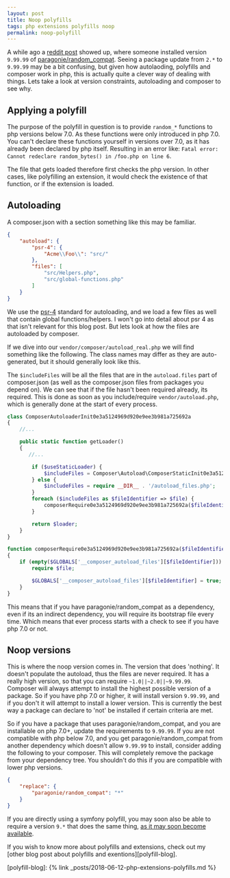 ```yaml
---
layout: post
title: Noop polyfills
tags: php extensions polyfills noop
permalink: noop-polyfill
---
```


A while ago a [reddit post][reddit-post-compat] showed up, where someone installed version `9.99.99` of [paragonie/random_compat][rand-compat].
Seeing a package update from `2.*` to `9.99.99` may be a bit confusing, but given how autolaoding, polyfills and composer work in php, this is
actually quite a clever way of dealing with things. Lets take a look at version constraints, autoloading and composer to see why.
<!--more-->

## Applying a polyfill
The purpose of the polyfill in question is to provide `random_*` functions to php versions below 7.0. As these functions were only
introduced in php 7.0. You can't declare these functions yourself in versions over 7.0, as it has already been declared by php itself.
Resulting in an error like: `Fatal error: Cannot redeclare random_bytes() in /foo.php on line 6`.

The file that gets loaded therefore first checks the php version. In other cases, like polyfilling an extension, it would check
the existence of that function, or if the extension is loaded.

## Autoloading

A composer.json with a section something like this may be familiar.
```json
{
    "autoload": {
        "psr-4": {
            "Acme\\Foo\\": "src/"
        },
        "files": [
            "src/Helpers.php",
            "src/global-functions.php"
        ]
    }
}
```

We use the [psr-4][psr4-fig] standard for autoloading, and we load a few files as well that contain global functions/helpers. I won't go into detail
about psr 4 as that isn't relevant for this blog post. But lets look at how the files are autoloaded by composer.

If we dive into our `vendor/composer/autoload_real.php` we will find something like the following. The class names may differ as they are auto-generated, but
it should generally look like this.

The `$includeFiles` will be all the files that are in the `autoload.files` part of composer.json (as well as the composer.json files from packages you depend on).
We can see that if the file hasn't been required already, its required. This is done as soon as you include/require `vendor/autoload.php`, which is generally
done at the start of every process.

```php
class ComposerAutoloaderInit0e3a5124969d920e9ee3b981a725692a
{
    //...

    public static function getLoader()
    {
       //...

        if ($useStaticLoader) {
            $includeFiles = Composer\Autoload\ComposerStaticInit0e3a5124969d920e9ee3b981a725692a::$files;
        } else {
            $includeFiles = require __DIR__ . '/autoload_files.php';
        }
        foreach ($includeFiles as $fileIdentifier => $file) {
            composerRequire0e3a5124969d920e9ee3b981a725692a($fileIdentifier, $file);
        }

        return $loader;
    }
}

function composerRequire0e3a5124969d920e9ee3b981a725692a($fileIdentifier, $file)
{
    if (empty($GLOBALS['__composer_autoload_files'][$fileIdentifier])) {
        require $file;

        $GLOBALS['__composer_autoload_files'][$fileIdentifier] = true;
    }
}
```

This means that if you have paragonie/random_compat as a dependency, even if its an indirect dependency, you will require its bootstrap file every time.
Which means that ever process starts with a check to see if you have php 7.0 or not.

## Noop versions

This is where the noop version comes in. The version that does 'nothing'. It doesn't populate the autoload, thus the files are never required. It has a
really high version, so that you can require `~1.0||~2.0||~9.99.99`. Composer will always attempt to install the highest possible version of a package.
So if you have php 7.0 or higher, it will install version `9.99.99`, and if you don't it will attempt to install a lower version. This is currently the
best way a package can declare to 'not' be installed if certain criteria are met.

So if you have a package that uses paragonie/random_compat, and you are installable on php 7.0+, update the requirements to `9.99.99`. If you are not
compatible with php below 7.0, and you get paragonie/random_compat from another dependency which doesn't allow `9.99.99` to install, consider adding the
following to your composer. This will completely remove the package from your dependency tree. You shouldn't do this if you are compatible with lower php versions.

```json
{
    "replace": {
        "paragonie/random_compat": "*"
    }
}
```

If you are directly using a symfony polyfill, you may soon also be able to require a version `9.*` that does the same thing, [as it may soon become available][symfony-polyfill-pr].

If you wish to know more about polyfills and extensions, check out my [other blog post about polyfills and exentions][polyfill-blog].

[reddit-post-compat]: https://www.reddit.com/r/PHP/comments/91ffbi/package_in_v99999_is_this_normal/
[rand-compat]: https://github.com/paragonie/random_compat
[psr4-fig]: https://www.php-fig.org/psr/psr-4/
[symfony-polyfill-pr]: https://github.com/symfony/polyfill/pull/138
[polyfill-blog]: {% link _posts/2018-06-12-php-extensions-polyfills.md %}
